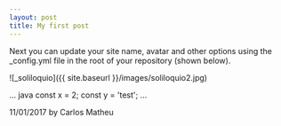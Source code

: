 ```yaml
---
layout: post
title: My first post
---
```


Next you can update your site name, avatar and other options using the _config.yml file in the root of your repository (shown below).

![_soliloquio]({{ site.baseurl }}/images/soliloquio2.jpg)

... java
const x = 2;
const y = 'test';
...

11/01/2017 by Carlos Matheu

